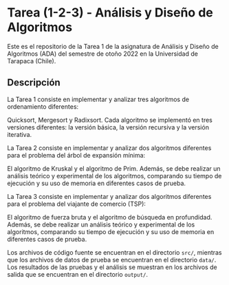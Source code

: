 # Tarea (1-2-3) - Análisis y Diseño de Algoritmos

Este es el repositorio de la Tarea 1 de la asignatura de Análisis y Diseño de Algoritmos (ADA) del semestre de otoño 2022 en la Universidad de Tarapaca (Chile).

## Descripción

La Tarea 1 consiste en implementar y analizar tres algoritmos de ordenamiento diferentes:

Quicksort, Mergesort y Radixsort. Cada algoritmo se implementó en tres versiones diferentes: la versión básica, la versión recursiva y la versión iterativa.

La Tarea 2 consiste en implementar y analizar dos algoritmos diferentes para el problema del árbol de expansión mínima:

El algoritmo de Kruskal y el algoritmo de Prim. Además, se debe realizar un análisis teórico y experimental de los algoritmos, comparando su tiempo de ejecución y su uso de memoria en diferentes casos de prueba.

La Tarea 3 consiste en implementar y analizar dos algoritmos diferentes para el problema del viajante de comercio (TSP):

El algoritmo de fuerza bruta y el algoritmo de búsqueda en profundidad. Además, se debe realizar un análisis teórico y experimental de los algoritmos, comparando su tiempo de ejecución y su uso de memoria en diferentes casos de prueba.


Los archivos de código fuente se encuentran en el directorio `src/`, mientras que los archivos de datos de prueba se encuentran en el directorio `data/`. Los resultados de las pruebas y el análisis se muestran en los archivos de salida que se encuentran en el directorio `output/`.

